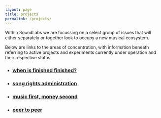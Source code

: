 ```yaml
---
layout: page
title: projects
permalink: /projects/
---
```


Within SoundLabs we are focussing on a select group of issues that will either separately or together look to occupy a new musical ecosystem.

Below are links to the areas of concentration, with information beneath referring to active projects and experiments currently under operation and their respective status.

* ### [when is finished finished?](/soundlabs/when-is-finished-finished/)

* ### [song rights administration](/soundlabs/song-rights-administration/)

* ### [music first, money second](/soundlabs/music-first-money-second/)

* ### [peer to peer](/soundlabs/peer-to-peer/)
